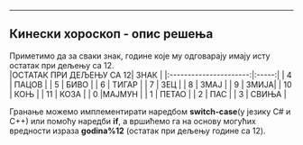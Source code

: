 ﻿---
Кинески хороскоп - опис решења
---
Приметимо да за сваки знак, године које му одговарају имају исту остатак при дељењу са 12.  
|ОСТАТАК ПРИ ДЕЉЕЊУ СА 12| ЗНАК  |
|:----------------------:|:-----:|
|            4           | ПАЦОВ |
|            5           |  БИВО |
|            6           | ТИГАР |
|            7           |   ЗЕЦ |
|            8           |  ЗМАЈ |
|            9           |  ЗМИЈА|
|            10          |  КОЊ  |
|            11          |  КОЗА |
|            0           |МАЈМУН |
|            1           | ПЕТАО |
|            2           | ПАС   |
|            3           | СВИЊА |

Гранање можемо имплементирати наредбом **switch-case**(у језику C# и C++) или помоћу наредби **if**, а вршићемо га на основу могућих вредности израза **godina%12** (остатак при дељењу године са 12).

